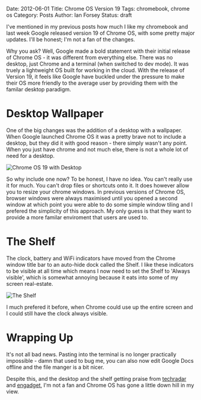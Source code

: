Date: 2012-06-01
Title: Chrome OS Version 19
Tags: chromebook, chrome os
Category: Posts
Author: Ian Forsey
Status: draft

I've mentioned in my previous posts how much I like my chromebook and last week Google released version 19 of Chrome OS, with some pretty major updates. I'll be honest; I'm not a fan of the changes. 

Why you ask? Well, Google made a bold statement with their initial release of Chrome OS - it was different from everything else. There was no desktop, just Chrome and a terminal (when switched to dev mode). It was truely a lightweight OS built for working in the cloud. With the release of Version 19, it feels like Google have buckled under the pressure to make their OS more friendly to the average user by providing them with the familar desktop paradigm. 

# Desktop Wallpaper

One of the big changes was the addition of a desktop with a wallpaper. When Google launched Chrome OS it was a pretty brave not to include a desktop, but they did it with good reason - there simply wasn't any point. When you just have chrome and not much else, there is not a whole lot of need for a desktop.

![Chrome OS 19 with Desktop](https://lh5.googleusercontent.com/-0ZvU_Yazvao/T8kijD9fyJI/AAAAAAAACh8/Ou8XYZG3BUk/s800/screenshot-20120601-195339.png)

So why include one now? To be honest, I have no idea. You can't really use it for much. You can't drop files or shortcuts onto it. It does however allow you to resize your chrome windows. In previous versions of Chrome OS, browser windows were always maximised until you opened a second window at which point you were able to do some simple window tiling and I prefered the simplicity of this approach. My only guess is that they want to provide a more familar enviroment that users are used to. 

# The Shelf

The clock, battery and WiFi indicators have moved from the Chrome window title bar to an auto-hide dock called the Shelf. I like these indicators to be visible at all time which means I now need to set the Shelf to 'Always visible', which is somewhat annoying because it eats into some of my screen real-estate.

![The Shelf](https://lh6.googleusercontent.com/-t7F_TvsYh-A/T8kigWgjxxI/AAAAAAAACh0/d7qpxnoxE_w/s800/screenshot-20120601-203543.png)

I much prefered it before, when Chrome could use up the entire screen and I could still have the clock always visible.

# Wrapping Up

It's not all bad news. Pasting into the terminal is no longer practically impossible - damn that used to bug me, you can also now edit Google Docs offline and the file manger is a bit nicer. 

Despite this, and the desktop and the shelf getting praise from [techradar](http://www.techradar.com/reviews/pc-mac/software/operating-systems/new-chrome-os-1082513/review/page:4#articleContent) and [engadget](http://www.engadget.com/2012/05/29/chrome-os-review-version-19/),  I'm not a fan and Chrome OS has gone a little down hill in my view.